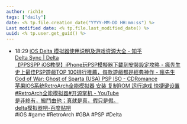 ```yaml
---
author: rich1e
tags: ["daily"]
date: <% tp.file.creation_date("YYYY-MM-DD HH:mm:ss") %>
Last modified date: <% tp.file.last_modified_date() %>
uuid: <% tp.user.get_guid() %>
---
```


- 18:29 [iOS Delta 模拟器使用说明及游戏资源大全 - 知乎](https://zhuanlan.zhihu.com/p/693407211)<br>[Delta Sync | Delta](https://faq.deltaemulator.com/using-delta/delta-sync)<br>[【PPSSPP iOS教學】iPhone玩PSP模擬器下載到安裝設定攻略 - 瘋先生](https://mrmad.com.tw/ppsspp-ios)<br>[史上最佳PSP遊戲TOP 100排行推薦，每款遊戲都是經典神作 - 瘋先生](https://mrmad.com.tw/best-psp-games-playstation)<br>[God of War: Ghost of Sparta (USA) PSP ISO - CDRomance](https://cdromance.org/psp/god-of-war-ghost-of-sparta-usa-2/)<br>[苹果IOS系统RetroArch全能模拟器 安装 复制ROM 运行游戏 快捷键设置#RetroArch全能模拟器#开源掌机 - YouTube](https://www.youtube.com/watch?v=9VAbsOk8y2Y&ab_channel=TAO%26GAME_TAO%E8%AA%AA%E9%81%8A%E6%88%B2)<br>[是非終有，搬鬥由他；真就是真，假只是假。](https://ggheart999.blogspot.com/)<br>[delta模拟器吧-百度贴吧](https://tieba.baidu.com/f?kw=delta%E6%A8%A1%E6%8B%9F%E5%99%A8&ie=utf-8&tp=0)<br>#iOS #game #RetroArch #GBA #PSP #Delta